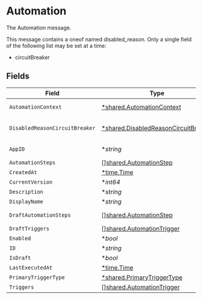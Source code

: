# Automation

The Automation message.

This message contains a oneof named disabled_reason. Only a single field of the following list may be set at a time:
  - circuitBreaker



## Fields

| Field                                                                                              | Type                                                                                               | Required                                                                                           | Description                                                                                        |
| -------------------------------------------------------------------------------------------------- | -------------------------------------------------------------------------------------------------- | -------------------------------------------------------------------------------------------------- | -------------------------------------------------------------------------------------------------- |
| `AutomationContext`                                                                                | [*shared.AutomationContext](../../../pkg/models/shared/automationcontext.md)                       | :heavy_minus_sign:                                                                                 | The AutomationContext message.                                                                     |
| `DisabledReasonCircuitBreaker`                                                                     | [*shared.DisabledReasonCircuitBreaker](../../../pkg/models/shared/disabledreasoncircuitbreaker.md) | :heavy_minus_sign:                                                                                 | The DisabledReasonCircuitBreaker message.                                                          |
| `AppID`                                                                                            | **string*                                                                                          | :heavy_minus_sign:                                                                                 | the app id this workflow_template belongs to                                                       |
| `AutomationSteps`                                                                                  | [][shared.AutomationStep](../../../pkg/models/shared/automationstep.md)                            | :heavy_minus_sign:                                                                                 | The automationSteps field.                                                                         |
| `CreatedAt`                                                                                        | [*time.Time](https://pkg.go.dev/time#Time)                                                         | :heavy_minus_sign:                                                                                 | N/A                                                                                                |
| `CurrentVersion`                                                                                   | **int64*                                                                                           | :heavy_minus_sign:                                                                                 | The currentVersion field.                                                                          |
| `Description`                                                                                      | **string*                                                                                          | :heavy_minus_sign:                                                                                 | The description field.                                                                             |
| `DisplayName`                                                                                      | **string*                                                                                          | :heavy_minus_sign:                                                                                 | The displayName field.                                                                             |
| `DraftAutomationSteps`                                                                             | [][shared.AutomationStep](../../../pkg/models/shared/automationstep.md)                            | :heavy_minus_sign:                                                                                 | The draftAutomationSteps field.                                                                    |
| `DraftTriggers`                                                                                    | [][shared.AutomationTrigger](../../../pkg/models/shared/automationtrigger.md)                      | :heavy_minus_sign:                                                                                 | The draftTriggers field.                                                                           |
| `Enabled`                                                                                          | **bool*                                                                                            | :heavy_minus_sign:                                                                                 | The enabled field.                                                                                 |
| `ID`                                                                                               | **string*                                                                                          | :heavy_minus_sign:                                                                                 | The id field.                                                                                      |
| `IsDraft`                                                                                          | **bool*                                                                                            | :heavy_minus_sign:                                                                                 | The isDraft field.                                                                                 |
| `LastExecutedAt`                                                                                   | [*time.Time](https://pkg.go.dev/time#Time)                                                         | :heavy_minus_sign:                                                                                 | N/A                                                                                                |
| `PrimaryTriggerType`                                                                               | [*shared.PrimaryTriggerType](../../../pkg/models/shared/primarytriggertype.md)                     | :heavy_minus_sign:                                                                                 | The primaryTriggerType field.                                                                      |
| `Triggers`                                                                                         | [][shared.AutomationTrigger](../../../pkg/models/shared/automationtrigger.md)                      | :heavy_minus_sign:                                                                                 | The triggers field.                                                                                |